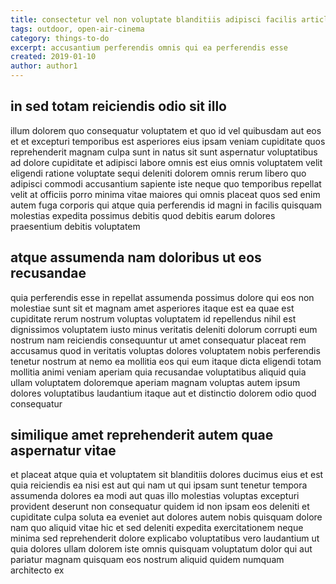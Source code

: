 ```yaml
---
title: consectetur vel non voluptate blanditiis adipisci facilis article 5352
tags: outdoor, open-air-cinema
category: things-to-do
excerpt: accusantium perferendis omnis qui ea perferendis esse
created: 2019-01-10
author: author1
---
```


## in sed totam reiciendis odio sit illo

illum dolorem quo consequatur voluptatem et quo id vel quibusdam aut eos et et excepturi temporibus est asperiores eius ipsam veniam cupiditate quos reprehenderit magnam culpa sunt in natus sit sunt aspernatur voluptatibus ad dolore cupiditate et adipisci labore omnis est eius omnis voluptatem velit eligendi ratione voluptate sequi deleniti dolorem omnis rerum libero quo adipisci commodi accusantium sapiente iste neque quo temporibus repellat velit at officiis porro minima vitae maiores qui omnis placeat quos sed enim autem fuga corporis qui atque quia perferendis id magni in facilis quisquam molestias expedita possimus debitis quod debitis earum dolores praesentium debitis voluptatem

## atque assumenda nam doloribus ut eos recusandae

quia perferendis esse in repellat assumenda possimus dolore qui eos non molestiae sunt sit et magnam amet asperiores itaque est ea quae est cupiditate rerum nostrum voluptas voluptatem id repellendus nihil est dignissimos voluptatem iusto minus veritatis deleniti dolorum corrupti eum nostrum nam reiciendis consequuntur ut amet consequatur placeat rem accusamus quod in veritatis voluptas dolores voluptatem nobis perferendis tenetur nostrum at nemo ea mollitia eos qui eum itaque dicta eligendi totam mollitia animi veniam aperiam quia recusandae voluptatibus aliquid quia ullam voluptatem doloremque aperiam magnam voluptas autem ipsum dolores voluptatibus laudantium itaque aut et distinctio dolorem odio quod consequatur

## similique amet reprehenderit autem quae aspernatur vitae

et placeat atque quia et voluptatem sit blanditiis dolores ducimus eius et est quia reiciendis ea nisi est aut qui nam ut qui ipsam sunt tenetur tempora assumenda dolores ea modi aut quas illo molestias voluptas excepturi provident deserunt non consequatur quidem id non ipsam eos deleniti et cupiditate culpa soluta ea eveniet aut dolores autem nobis quisquam dolore nam quo aliquid vitae hic et sed deleniti expedita exercitationem neque minima sed reprehenderit dolore explicabo voluptatibus vero laudantium ut quia dolores ullam dolorem iste omnis quisquam voluptatum dolor qui aut pariatur magnam quisquam eos nostrum aliquid quidem numquam architecto ex
